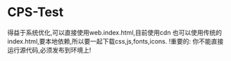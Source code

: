 # CPS-Test
得益于系统优化,可以直接使用web.index.html,目前使用cdn
也可以使用传统的index.html,要本地依赖,所以要一起下载css,js,fonts,icons.
!重要的:
你不能直接运行源代码,必须发布到环境上!
